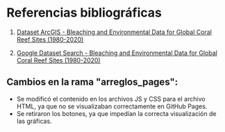 # Referencias bibliográficas

1. [Dataset ArcGIS - Bleaching and Environmental Data for Global Coral Reef Sites (1980-2020)](https://hub.arcgis.com/datasets/7ddfd8c4b7d340ba96f9f8864efc5289/explore?location=12.046676%2C-25.653531%2C2.75)

2. [Google Dataset Search - Bleaching and Environmental Data for Global Coral Reef Sites (1980-2020)](https://datasetsearch.research.google.com/search?src=2&query=Bleaching%20and%20environmental%20data%20for%20global%20coral%20reef%20sites%20from%201980-2020)

## Cambios en la rama "arreglos_pages":

- Se modificó el contenido en los archivos JS y CSS para el archivo HTML, ya que no se visualizaban correctamente en GitHub Pages.
- Se retiraron los botones, ya que impedían la correcta visualización de las gráficas.
